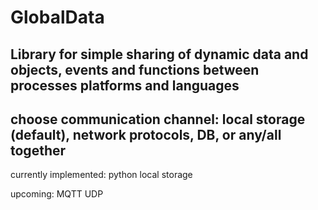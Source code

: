 # GlobalData

## Library for simple sharing of dynamic data and objects, events and functions between processes platforms and languages
## choose communication channel: local storage (default), network protocols, DB, or any/all together

currently implemented:
  python
  local storage

upcoming:
  MQTT
  UDP
  
